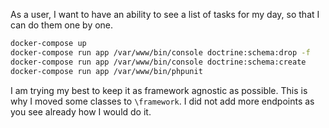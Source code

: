 As a user, I want to have an ability to see a list of tasks for my day, so that I can do them one by one.

```bash
docker-compose up
docker-compose run app /var/www/bin/console doctrine:schema:drop -f
docker-compose run app /var/www/bin/console doctrine:schema:create
docker-compose run app /var/www/bin/phpunit
```

I am trying my best to keep it as framework agnostic as possible. This is why I moved some classes to `\framework`.
I did not add more endpoints as you see already how I would do it.